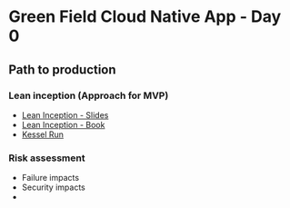 # Green Field Cloud Native App - Day 0

## Path to production

### Lean inception (Approach for MVP)

- [Lean Inception - Slides](https://www.slideshare.net/paulocaroli/lean-inception-how-to-align-people-and-build-the-right-product)
- [Lean Inception - Book](https://www.amazon.com/Lean-Inception-Align-People-Product-ebook/dp/B079CMQQB5/ref=sr_1_fkmrnull_1?keywords=Lean+Inception%3A+How+to+Align+People+and+Build+the+Right+Product&qid=1553469812&s=gateway&sr=8-1-fkmrnull)
- [Kessel Run](https://www.af.mil/News/Article-Display/Article/2306350/kessel-run-panel-talks-path-to-production/)

### Risk assessment

- Failure impacts
- Security impacts
- 
